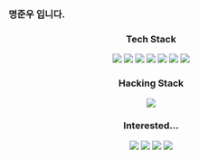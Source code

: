 ### 명준우 입니다.

<!--
**paradox0909/paradox0909** is a ✨ _special_ ✨ repository because its `README.md` (this file) appears on your GitHub profile.

Here are some ideas to get you started:

- 🔭 I’m currently working on ...
- 🌱 I’m currently learning ...
- 👯 I’m looking to collaborate on ...
- 🤔 I’m looking for help with ...
- 💬 Ask me about ...
- 📫 How to reach me: ...
- 😄 Pronouns: ...
- ⚡ Fun fact: ...
-->
<h3 align="center"> Tech Stack </h3>
<div align="center">
<img src="https://img.shields.io/badge/python-20232a.svg?style=for-the-badge&logo=python&logoColor=61DAFB" />
<img src="https://img.shields.io/badge/rust-20232a.svg?style=for-the-badge&logo=rust&logoColor=61DAFB" />
<img src="https://img.shields.io/badge/php-20232a.svg?style=for-the-badge&logo=php&logoColor=61DAFB" />
<img src="https://img.shields.io/badge/docker-20232a.svg?style=for-the-badge&logo=docker&logoColor=61DAFB" />
<img src="https://img.shields.io/badge/mysql-20232a.svg?style=for-the-badge&logo=mysql&logoColor=61DAFB" />
<img src="https://img.shields.io/badge/mssql-20232a.svg?style=for-the-badge&logo=mssql&logoColor=61DAFB" />
<img src="https://img.shields.io/badge/linux-20232a.svg?style=for-the-badge&logo=linux&logoColor=61DAFB" />
</div>

<h3 align="center"> Hacking Stack </h3>
<div align="center">

<img src="https://img.shields.io/badge/web_hacking-20232a.svg?style=for-the-badge&logo=cmd&logoColor=61DAFB" />
</div>

</div>

<h3 align="center"> Interested... </h3>
<div align="center">

<img src="https://img.shields.io/badge/web3-20232a.svg?style=for-the-badge&logo=web3&logoColor=61DAFB" />
<img src="https://img.shields.io/badge/blockchain-20232a.svg?style=for-the-badge&logo=blockchain&logoColor=61DAFB" />
<img src="https://img.shields.io/badge/autonomous car security-20232a.svg?style=for-the-badge&logo=car&logoColor=61DAFB" />
<img src="https://img.shields.io/badge/IoT Hacking-20232a.svg?style=for-the-badge&logo=IoT&logoColor=61DAFB" />
</div>

